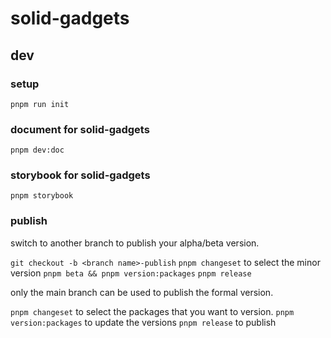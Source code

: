 # solid-gadgets

## dev

### setup

`pnpm run init`

### document for solid-gadgets

`pnpm dev:doc`

### storybook for solid-gadgets

`pnpm storybook`

### publish

switch to another branch to publish your alpha/beta version.

`git checkout -b <branch name>-publish`
`pnpm changeset` to select the minor version
`pnpm beta && pnpm version:packages`
`pnpm release`

only the main branch can be used to publish the formal version.

`pnpm changeset` to select the packages that you want to version.
`pnpm version:packages` to update the versions
`pnpm release` to publish
